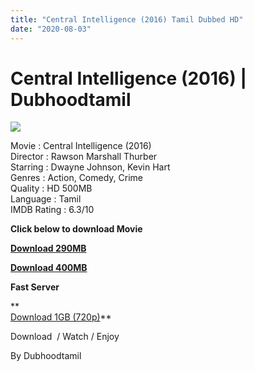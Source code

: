 ```yaml
---
title: "Central Intelligence (2016) Tamil Dubbed HD"
date: "2020-08-03"
---
```


# Central Intelligence (2016) | Dubhoodtamil

[![](https://1.bp.blogspot.com/-sKJsdmtHYJA/XsayNRgsTeI/AAAAAAAABM0/AQhEejcufy4m9zhqZ6bWfjuDtG1Vlb14gCNcBGAsYHQ/w410-h306/central-intelligence_144946811600.jpg)](https://1.bp.blogspot.com/-sKJsdmtHYJA/XsayNRgsTeI/AAAAAAAABM0/AQhEejcufy4m9zhqZ6bWfjuDtG1Vlb14gCNcBGAsYHQ/s1600/central-intelligence_144946811600.jpg)

Movie : Central Intelligence (2016)  
Director : Rawson Marshall Thurber  
Starring : Dwayne Johnson, Kevin Hart  
Genres : Action, Comedy, Crime  
Quality : HD 500MB  
Language : Tamil  
IMDB Rating : 6.3/10

**Click below to download Movie**

**[Download 290MB](https://oncehelp.com/Central-Intallignce-290mb)**

  

**[Download 400MB](https://oncehelp.com/Central-Intallignce-400mb)**

**Fast Server**

**  
[Download 1GB (720p)](https://oncehelp.com/Central-Intallignce-1GB)**

  

Download  / Watch / Enjoy

  

By Dubhoodtamil
